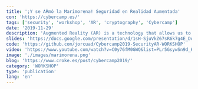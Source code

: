 ```yaml
---
title: '¡Y se ARmó la Marimorena! Seguridad en Realidad Aumentada'
con: 'https://cybercamp.es/'
tags: ['security', 'workshop', 'AR', 'cryptography', 'Cybercamp']
date: '2019-11-29'
description: 'Augmented Reality (AR) is a technology that allows us to show digital objects inside the physical reality using a special set of glasses or a smartphone. This appealing technology is closer than ever and in this workshop we would like to anticipate the future in an exercise of innovation.'
slides: 'https://docs.google.com/presentation/d/1sH-SjuVkZ67sR6k7g4E_DoGPN9EJdJE6b6nxHV4Fn8E/edit?usp=sharing'
code: 'https://github.com/jorcuad/Cybercamp2019-SecurityAR-WORKSHOP'
video: 'https://www.youtube.com/watch?v=C0y76fM0GWQ&list=PLr5GsywSn9d_HyyGPN0GKlXZ21l5xh5kp&index=25'
image: './images/marimorena.png'
blog: 'https://www.croke.es/post/cybercamp2019/'
category: 'WORKSHOP'
type: 'publication'
lang: 'en'
---
```

